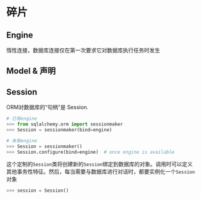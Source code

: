 # 碎片

## Engine
惰性连接，数据库连接仅在第一次要求它对数据库执行任务时发生

## Model & 声明

## Session
ORM对数据库的“句柄”是 Session.
```python
# 已有engine
>>> from sqlalchemy.orm import sessionmaker
>>> Session = sessionmaker(bind=engine)

# 未有engine
>>> Session = sessionmaker()
>>> Session.configure(bind=engine)  # once engine is available

```
这个定制的`Session`类将创建新的`Session`绑定到数据库的对象。调用时可以定义其他事务性特征。然后，每当需要与数据库进行对话时，都要实例化一个`Session`对象
```python
>>> session = Session()
```


